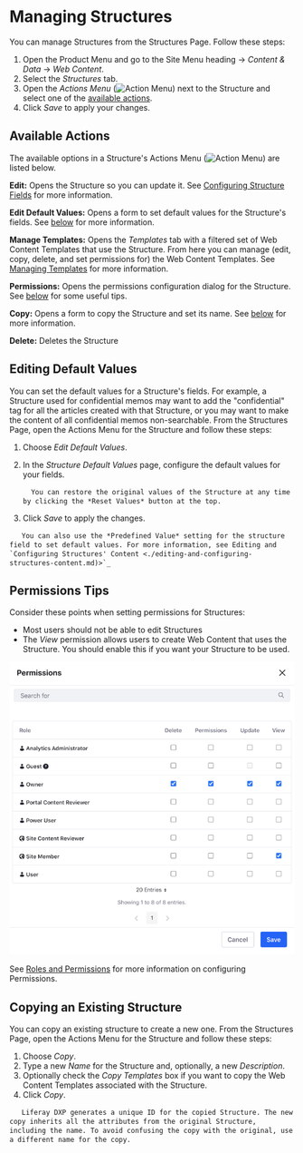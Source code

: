 # Managing Structures

You can manage Structures from the Structures Page. Follow these steps:

1. Open the Product Menu and go to the Site Menu heading &rarr; *Content & Data* &rarr; *Web Content*.
1. Select the *Structures* tab.
1. Open the *Actions Menu* (![Action Menu](../../../../images/icon-actions.png)) next to the Structure and select one of the [available actions](#available-actions).
1. Click *Save* to apply your changes.

## Available Actions

The available options in a Structure's Actions Menu (![Action Menu](../../../../images/icon-actions.png)) are listed below.

**Edit:** Opens the Structure so you can update it. See [Configuring Structure Fields](./03-editing-and-configuring-structures-content.md) for more information.

**Edit Default Values:** Opens a form to set default values for the Structure's fields. See [below](#editing-default-values) for more information.

**Manage Templates:** Opens the *Templates* tab with a filtered set of Web Content Templates that use the Structure. From here you can manage (edit, copy, delete, and set permissions for) the Web Content Templates. See [Managing Templates](managing-templates.md) for more information.

**Permissions:** Opens the permissions configuration dialog for the Structure. See [below](#permissions-tips) for some useful tips.

**Copy:** Opens a form to copy the Structure and set its name. See [below](#copying-an-existing-structure) for more information.

**Delete:** Deletes the Structure

## Editing Default Values

You can set the default values for a Structure's fields. For example, a Structure used for confidential memos may want to add the "confidential" tag for all the articles created with that Structure, or you may want to make the content of all confidential memos non-searchable. From the Structures Page, open the Actions Menu for the Structure and follow these steps:

1. Choose *Edit Default Values*.
1. In the *Structure Default Values* page, configure the default values for your fields.

    ```tip::
      You can restore the original values of the Structure at any time by clicking the *Reset Values* button at the top.
    ```

1. Click *Save* to apply the changes.

```tip::
   You can also use the *Predefined Value* setting for the structure field to set default values. For more information, see Editing and `Configuring Structures' Content <./editing-and-configuring-structures-content.md)>`_
```

## Permissions Tips

Consider these points when setting permissions for Structures:

* Most users should not be able to edit Structures
* The *View* permission allows users to create Web Content that uses the Structure. You should enable this if you want your Structure to be used.

![Configuring Structure Permissions](./managing-structures/images/01.png)

See [Roles and Permissions](../../../../users-and-permissions/roles_and_permissions.rst) for more information on configuring Permissions.

## Copying an Existing Structure

You can copy an existing structure to create a new one. From the Structures Page, open the Actions Menu for the Structure and follow these steps:

1. Choose *Copy*.
1. Type a new *Name* for the Structure and, optionally, a new *Description*.
1. Optionally check the *Copy Templates* box if you want to copy the Web Content Templates associated with the Structure. 
1. Click *Copy*.

```tip::
   Liferay DXP generates a unique ID for the copied Structure. The new copy inherits all the attributes from the original Structure, including the name. To avoid confusing the copy with the original, use a different name for the copy.
```